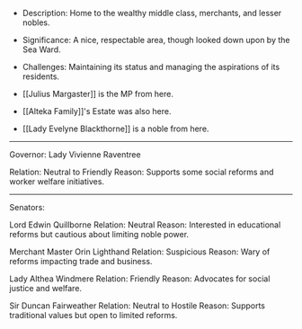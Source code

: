 - Description: Home to the wealthy middle class, merchants, and lesser nobles.
- Significance: A nice, respectable area, though looked down upon by the Sea Ward.
- Challenges: Maintaining its status and managing the aspirations of its residents.

- [[Julius Margaster]] is the MP from here.
- [[Alteka Family]]'s Estate was also here.
- [[Lady Evelyne Blackthorne]] is a noble from here.
___
Governor: Lady Vivienne Raventree

Relation: Neutral to Friendly
Reason: Supports some social reforms and worker welfare initiatives.
___
Senators:

Lord Edwin Quillborne
Relation: Neutral
Reason: Interested in educational reforms but cautious about limiting noble power.

Merchant Master Orin Lighthand
Relation: Suspicious
Reason: Wary of reforms impacting trade and business.

Lady Althea Windmere
Relation: Friendly
Reason: Advocates for social justice and welfare.

Sir Duncan Fairweather
Relation: Neutral to Hostile
Reason: Supports traditional values but open to limited reforms.